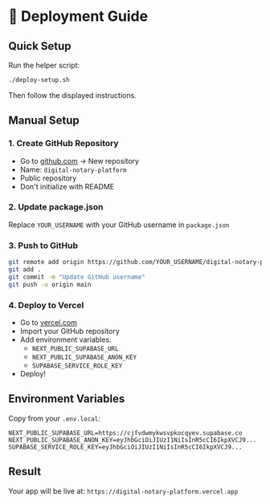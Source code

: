 # 🚀 Deployment Guide

## Quick Setup

Run the helper script:
```bash
./deploy-setup.sh
```

Then follow the displayed instructions.

## Manual Setup

### 1. Create GitHub Repository
- Go to [github.com](https://github.com) → New repository
- Name: `digital-notary-platform`
- Public repository
- Don't initialize with README

### 2. Update package.json
Replace `YOUR_USERNAME` with your GitHub username in `package.json`

### 3. Push to GitHub
```bash
git remote add origin https://github.com/YOUR_USERNAME/digital-notary-platform.git
git add .
git commit -m "Update GitHub username"
git push -u origin main
```

### 4. Deploy to Vercel
- Go to [vercel.com](https://vercel.com)
- Import your GitHub repository
- Add environment variables:
  - `NEXT_PUBLIC_SUPABASE_URL`
  - `NEXT_PUBLIC_SUPABASE_ANON_KEY`
  - `SUPABASE_SERVICE_ROLE_KEY`
- Deploy!

## Environment Variables

Copy from your `.env.local`:
```env
NEXT_PUBLIC_SUPABASE_URL=https://cjfvdwmykwsvpkocqyev.supabase.co
NEXT_PUBLIC_SUPABASE_ANON_KEY=eyJhbGciOiJIUzI1NiIsInR5cCI6IkpXVCJ9...
SUPABASE_SERVICE_ROLE_KEY=eyJhbGciOiJIUzI1NiIsInR5cCI6IkpXVCJ9...
```

## Result
Your app will be live at: `https://digital-notary-platform.vercel.app`

